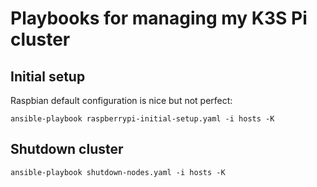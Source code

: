 # Playbooks for managing my K3S Pi cluster

## Initial setup

Raspbian default configuration is nice but not perfect:
```
ansible-playbook raspberrypi-initial-setup.yaml -i hosts -K
```

## Shutdown cluster

```
ansible-playbook shutdown-nodes.yaml -i hosts -K
```
